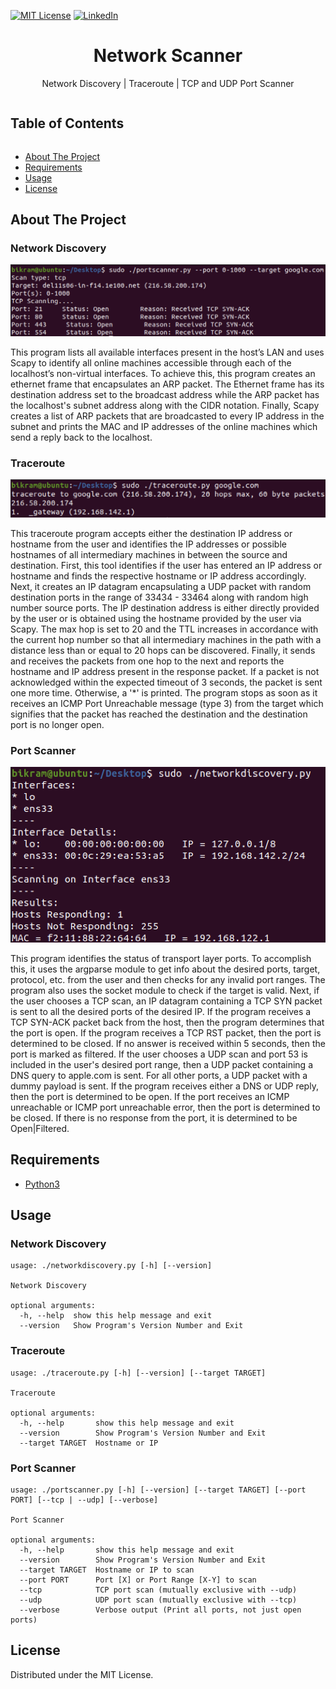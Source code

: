 [![MIT License][license-shield]][license-url]
[![LinkedIn][linkedin-shield]][linkedin-url]
<br>
<h1 align='center'> Network Scanner</h1>
<p align='center'>Network Discovery | Traceroute | TCP and UDP Port Scanner</p>

<summary><h2 style="display: inline-block">Table of Contents</h2></summary>

- [About The Project](#about)
- [Requirements](#req)
- [Usage](#start)
- [License](#license)

<h2 id='about'>About The Project</h2>

<h3>Network Discovery</h3>
<img src='Screenshots/network_discovery.png'>
<p>This program lists all available interfaces present in the host’s LAN and uses Scapy to identify all online machines accessible through each of the localhost’s non-virtual interfaces. To achieve this, this program creates an ethernet frame that encapsulates an ARP packet. The Ethernet frame has its destination address set to the broadcast address while the ARP packet has the localhost's subnet address along with the CIDR notation. Finally, Scapy creates a list of ARP packets that are broadcasted to every IP address in the subnet and prints the MAC and IP addresses of the online machines which send a reply back to the localhost.</p>

<h3>Traceroute</h3>
<img src='Screenshots/traceroute.png'>
<p>This traceroute program accepts either the destination IP address or hostname from the user and identifies the IP addresses or possible hostnames of all intermediary machines in between the source and destination. First, this tool identifies if the user has entered an IP address or hostname and finds the respective hostname or IP address accordingly. Next, it creates an IP datagram encapsulating a UDP packet with random destination ports in the range of 33434 - 33464 along with random high number source ports. The IP destination address is either directly provided by the user or is obtained using the hostname provided by the user via Scapy. The max hop is set to 20 and the TTL increases in accordance with the current hop number so that all intermediary machines in the path with a distance less than or equal to 20 hops can be discovered. Finally, it sends and receives the packets from one hop to the next and reports the hostname and IP address present in the response packet. If a packet is not acknowledged within the expected timeout of 3 seconds, the packet is sent one more time. Otherwise, a '*' is printed. The program stops as soon as it receives an ICMP Port Unreachable message (type 3) from the target which signifies that the packet has reached the destination and the destination port is no longer open.</p>

<h3>Port Scanner</h3>
<img src='Screenshots/port_scanner.png'>
</p>This program identifies the status of transport layer ports. To accomplish this, it uses the argparse module to get info about the desired ports, target, protocol, etc. from the user and then checks for any invalid port ranges. The program also uses the socket module to check if the target is valid. Next, if the user chooses a TCP scan, an IP datagram containing a TCP SYN packet is sent to all the desired ports of the desired IP. If the program receives a TCP SYN-ACK packet back from the host, then the program determines that the port is open. If the program receives a TCP RST packet, then the port is determined to be closed. If no answer is received within 5 seconds, then the port is marked as filtered. If the user chooses a UDP scan and port 53 is included in the user's desired port range, then a UDP packet containing a DNS query to apple.com is sent. For all other ports, a UDP packet with a dummy payload is sent. If the program receives either a DNS or UDP reply, then the port is determined to be open. If the port receives an ICMP unreachable or ICMP port unreachable error, then the port is determined to be closed. If there is no response from the port, it is determined to be Open|Filtered.</p>
<h2 id='req'>Requirements</h2>

* [Python3](https://www.python.org)

<h2 id='start'>Usage</h2>
<h3>Network Discovery</h3>

```
usage: ./networkdiscovery.py [-h] [--version]

Network Discovery

optional arguments:
  -h, --help  show this help message and exit
  --version   Show Program's Version Number and Exit
```

<h3>Traceroute</h3>

```
usage: ./traceroute.py [-h] [--version] [--target TARGET]

Traceroute

optional arguments:
  -h, --help       show this help message and exit
  --version        Show Program's Version Number and Exit
  --target TARGET  Hostname or IP
```

<h3>Port Scanner</h3>

```
usage: ./portscanner.py [-h] [--version] [--target TARGET] [--port PORT] [--tcp | --udp] [--verbose]

Port Scanner

optional arguments:
  -h, --help       show this help message and exit
  --version        Show Program's Version Number and Exit
  --target TARGET  Hostname or IP to scan
  --port PORT      Port [X] or Port Range [X-Y] to scan
  --tcp            TCP port scan (mutually exclusive with --udp)
  --udp            UDP port scan (mutually exclusive with --tcp)
  --verbose        Verbose output (Print all ports, not just open ports)
```
<h2 id='license'>License</h2>
<p>Distributed under the MIT License.</p>

[license-shield]: https://img.shields.io/github/license/othneildrew/Best-README-Template.svg?style=for-the-badge
[license-url]: https://github.com/i0nics/network-scanner-python/blob/main/LICENSE
[linkedin-shield]: https://img.shields.io/badge/-LinkedIn-black.svg?style=for-the-badge&logo=linkedin&colorB=555
[linkedin-url]: https://linkedin.com/in/bikramce
